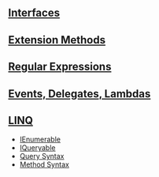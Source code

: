 ## [Interfaces]()
## [Extension Methods]()
## [Regular Expressions]()
## [Events, Delegates, Lambdas]()
## [LINQ]()
   - [IEnumerable]()
   - [IQueryable]()
   - [Query Syntax]()
   - [Method Syntax]()
